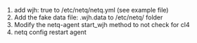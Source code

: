 1) add wjh: true to /etc/netq/netq.yml (see example file)
2) Add the fake data file: .wjh.data to /etc/netq/ folder
3) Modify the netq-agent start_wjh method to not check for cl4
4) netq config restart agent
